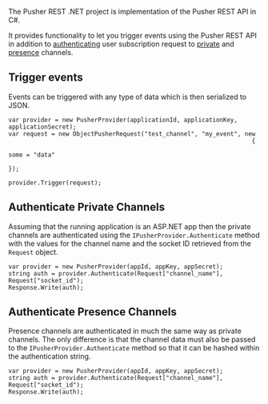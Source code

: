 The Pusher REST .NET project is implementation of the Pusher REST API in C#.

It provides functionality to let you trigger events using the Pusher REST API in addition to 
[authenticating](http://pusher.com/docs/authenticating_users) user subscription request to
[private](http://pusher.com/docs/private_channels) and [presence](http://pusher.com/docs/presence) channels.

## Trigger events

Events can be triggered with any type of data which is then serialized to JSON.

	var provider = new PusherProvider(applicationId, applicationKey, applicationSecret);
	var request = new ObjectPusherRequest("test_channel", "my_event", new
																		{
																			some = "data"
																		});

	provider.Trigger(request);

## Authenticate Private Channels

Assuming that the running application is an ASP.NET app then the private channels are
authenticated using the `IPusherProvider.Authenticate` method with the values for the
channel name and the socket ID retrieved from the `Request` object.

	var provider = new PusherProvider(appId, appKey, appSecret);
	string auth = provider.Authenticate(Request["channel_name"], Request["socket_id");
	Response.Write(auth);

## Authenticate Presence Channels

Presence channels are authenticated in much the same way as private channels. The only difference
is that the channel data must also be passed to the `IPusherProvider.Authenticate` method so
that it can be hashed within the authentication string.

	var provider = new PusherProvider(appId, appKey, appSecret);
	string auth = provider.Authenticate(Request["channel_name"], Request["socket_id");
	Response.Write(auth);
